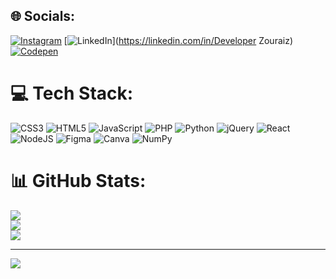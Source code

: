 
## 🌐 Socials:
[![Instagram](https://img.shields.io/badge/Instagram-%23E4405F.svg?logo=Instagram&logoColor=white)](https://instagram.com/developer_zouraiz_) [![LinkedIn](https://img.shields.io/badge/LinkedIn-%230077B5.svg?logo=linkedin&logoColor=white)](https://linkedin.com/in/Developer Zouraiz) [![Codepen](https://img.shields.io/badge/Codepen-000000?style=for-the-badge&logo=codepen&logoColor=white)](https://codepen.io/mr-zouraiz123) 

# 💻 Tech Stack:
![CSS3](https://img.shields.io/badge/css3-%231572B6.svg?style=for-the-badge&logo=css3&logoColor=white) ![HTML5](https://img.shields.io/badge/html5-%23E34F26.svg?style=for-the-badge&logo=html5&logoColor=white) ![JavaScript](https://img.shields.io/badge/javascript-%23323330.svg?style=for-the-badge&logo=javascript&logoColor=%23F7DF1E) ![PHP](https://img.shields.io/badge/php-%23777BB4.svg?style=for-the-badge&logo=php&logoColor=white) ![Python](https://img.shields.io/badge/python-3670A0?style=for-the-badge&logo=python&logoColor=ffdd54) ![jQuery](https://img.shields.io/badge/jquery-%230769AD.svg?style=for-the-badge&logo=jquery&logoColor=white) ![React](https://img.shields.io/badge/react-%2320232a.svg?style=for-the-badge&logo=react&logoColor=%2361DAFB) ![NodeJS](https://img.shields.io/badge/node.js-6DA55F?style=for-the-badge&logo=node.js&logoColor=white) ![Figma](https://img.shields.io/badge/figma-%23F24E1E.svg?style=for-the-badge&logo=figma&logoColor=white) ![Canva](https://img.shields.io/badge/Canva-%2300C4CC.svg?style=for-the-badge&logo=Canva&logoColor=white) ![NumPy](https://img.shields.io/badge/numpy-%23013243.svg?style=for-the-badge&logo=numpy&logoColor=white)
# 📊 GitHub Stats:
![](https://github-readme-stats.vercel.app/api?username=zouraiz523&theme=dark&hide_border=false&include_all_commits=false&count_private=false)<br/>
![](https://github-readme-streak-stats.herokuapp.com/?user=zouraiz523&theme=dark&hide_border=false)<br/>
![](https://github-readme-stats.vercel.app/api/top-langs/?username=zouraiz523&theme=dark&hide_border=false&include_all_commits=false&count_private=false&layout=compact)

---
[![](https://visitcount.itsvg.in/api?id=zouraiz523&icon=0&color=0)](https://visitcount.itsvg.in)

<!-- Proudly created with GPRM ( https://gprm.itsvg.in ) -->